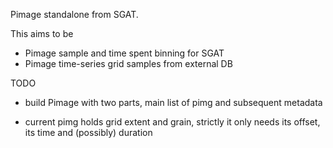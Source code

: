 Pimage standalone from SGAT. 

This aims to be
 - Pimage sample and time spent binning for SGAT
 - Pimage time-series grid samples from external DB

TODO

 - build Pimage with two parts, main list of pimg and subsequent metadata

 - current pimg holds grid extent and grain, strictly it only needs
  its offset, its time and (possibly) duration

